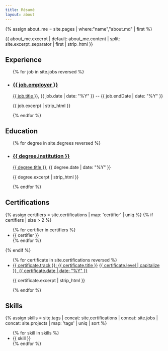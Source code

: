 ```yaml
---
title: Résumé
layout: about
---
```


{% assign about_me = site.pages | where:"name","about.md" | first %}
<p class="p-summary">{{ about_me.excerpt | default: about_me.content | split: site.excerpt_separator | first | strip_html }}</p>

## Experience
<ul>{% for job in site.jobs reversed %}
  <li class="p-experience h-event">
    <h3 class="p-location h-card" id="{{ job.url | split: '/' | last | split: '.' | first }}"><a class="p-fn p-org u-url" href="{{ job.link }}">{{ job.employer }}</a></h3>
    <a class="p-name u-url" href="{{ job.detailLink }}">{{ job.title }}</a>, <time class="dt-start" datetime="{{ job.date | date: "%Y-%m-%d" }}">{{ job.date | date: "%Y" }}</time> -- <time class="dt-end" datetime="{{ job.endDate | date: "%Y-%m-%d" }}">{{ job.endDate | date: "%Y" }}</time>
    <p class="p-summary">{{ job.excerpt | strip_html }}</p>
  </li>
{% endfor %}</ul>

## Education
<ul>{% for degree in site.degrees reversed %}
  <li class="p-education h-event" id="{{ degree.slug }}">
    <h3 class="p-location h-card" id="{{ degree.institution | slugify }}"><a class="u-url p-fn p-org" href="{{ degree.link }}">{{ degree.institution }}</a></h3>
    <a class="p-name" href="{{ degree.detailLink }}">{{ degree.title }}</a>, <!--<time class="dt-start" datetime="">--><time class="dt-end" datetime="{{ degree.date | date: "%Y-%m-%d" }}">{{ degree.date | date: "%Y" }}</time>
    <p class="p-summary">{{ degree.excerpt | strip_html }}</p>
  </li>
{% endfor %}</ul>

## Certifications
{% assign certifiers = site.certifications | map: 'certifier' | uniq %}
{% if certifiers | size > 2 %}
<ul class="plist">{% for certifier in certifiers %}
  <li id="{{ certifier | slugify }}">{{ certifier }}</li>
{% endfor %}</ul>
{% endif %}
<ul>{% for certificate in site.certifications reversed %}
  <li class="p-skill" id="{{ certificate.slug }}">
    <a href="{{ certificate.link }}">{{ certificate.track }}: {{ certificate.title }}</a> <a href="{{ certificate.detailLink }}">{{ certificate.level | capitalize }}, <time class="dt-start" datetime="{{ certificate.date | date: "%Y-%m-%d" }}">{{ certificate.date | date: "%Y" }}</time></a>
    <p class="p-summary">{{ certificate.excerpt | strip_html }}</p>
  </li>
{% endfor %}</ul>

## Skills
{% assign skills = site.tags | concat: site.certifications | concat: site.jobs | concat: site.projects | map: 'tags' | uniq | sort %}
<ul class="plist">{% for skill in skills %}
  <li class="p-skill">{{ skill }}</li>
{% endfor %}</ul>
